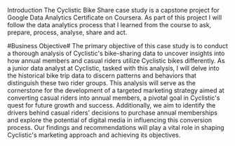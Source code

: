 Introduction
The Cyclistic Bike Share case study is a capstone project for Google Data Analytics Certificate on Coursera.
As part of this project I will follow the data analytics process that I learned from the course to ask, prepare, process, analyse, share and act.


#Business Objective#
The primary objective of this case study is to conduct a thorough analysis of Cyclistic's bike-sharing data to uncover insights into how annual members and casual riders utilize Cyclistic bikes differently. As a junior data analyst at Cyclistic, tasked with this analysis, I will delve into the historical bike trip data to discern patterns and behaviors that distinguish these two rider groups. This analysis will serve as the cornerstone for the development of a targeted marketing strategy aimed at converting casual riders into annual members, a pivotal goal in Cyclistic's quest for future growth and success. Additionally, we aim to identify the drivers behind casual riders' decisions to purchase annual memberships and explore the potential of digital media in influencing this conversion process. Our findings and recommendations will play a vital role in shaping Cyclistic's marketing approach and achieving its objectives.


